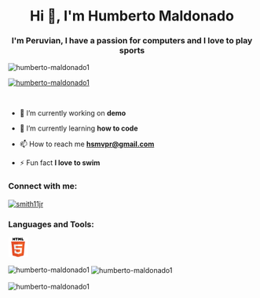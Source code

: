 <h1 align="center">Hi 👋, I'm Humberto Maldonado</h1>
<h3 align="center">I'm Peruvian, I have a passion for computers and I love to play sports</h3>

<p align="left"> <img src="https://komarev.com/ghpvc/?username=humberto-maldonado1&label=Profile%20views&color=0e75b6&style=flat" alt="humberto-maldonado1" /> </p>

<p align="left"> <a href="https://github.com/ryo-ma/github-profile-trophy"><img src="https://github-profile-trophy.vercel.app/?username=humberto-maldonado1" alt="humberto-maldonado1" /></a> </p>

<p align="left"> <a href="https://twitter.com/" target="blank"><img src="https://img.shields.io/twitter/follow/?logo=twitter&style=for-the-badge" alt="" /></a> </p>

- 🔭 I’m currently working on **demo**

- 🌱 I’m currently learning **how to code**

- 📫 How to reach me **hsmvpr@gmail.com**

- ⚡ Fun fact **I love to swim**

<h3 align="left">Connect with me:</h3>
<p align="left">
<a href="https://linkedin.com/in/smith11jr" target="blank"><img align="center" src="https://raw.githubusercontent.com/rahuldkjain/github-profile-readme-generator/master/src/images/icons/Social/linked-in-alt.svg" alt="smith11jr" height="30" width="40" /></a>
</p>

<h3 align="left">Languages and Tools:</h3>
<p align="left"> <a href="https://www.w3.org/html/" target="_blank" rel="noreferrer"> <img src="https://raw.githubusercontent.com/devicons/devicon/master/icons/html5/html5-original-wordmark.svg" alt="html5" width="40" height="40"/> </a> </p>

<p><img align="left" src="https://github-readme-stats.vercel.app/api/top-langs?username=humberto-maldonado1&show_icons=true&locale=en&layout=compact" alt="humberto-maldonado1" /></p>

<p>&nbsp;<img align="center" src="https://github-readme-stats.vercel.app/api?username=humberto-maldonado1&show_icons=true&locale=en" alt="humberto-maldonado1" /></p>

<p><img align="center" src="https://github-readme-streak-stats.herokuapp.com/?user=humberto-maldonado1&" alt="humberto-maldonado1" /></p>
